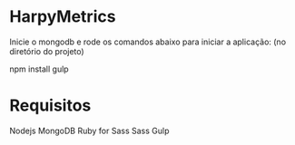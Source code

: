 # HarpyMetrics

Inicie o mongodb e rode os comandos abaixo para iniciar a aplicação:
(no diretório do projeto)

npm install
gulp

# Requisitos

Nodejs
MongoDB
Ruby for Sass
Sass
Gulp

